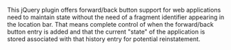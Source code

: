 This jQuery plugin offers forward/back button support for web applications need to maintain state without the need of a fragment identifier appearing in the location bar. That means complete control of when the forward/back button entry is added and that the current "state" of the application is stored associated with that history entry for potential reinstatement.
